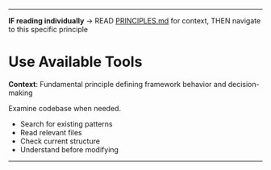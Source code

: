 
---

**IF reading individually** → READ [PRINCIPLES.md](../PRINCIPLES.md#work-approach) for context, THEN navigate to this specific principle


# Use Available Tools

**Context**: Fundamental principle defining framework behavior and decision-making



Examine codebase when needed.

- Search for existing patterns
- Read relevant files
- Check current structure
- Understand before modifying

---
